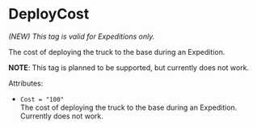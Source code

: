 # DeployCost

*(NEW) This tag is valid for Expeditions only.*

The cost of deploying the truck to the base during an Expedition.

**NOTE**: This tag is planned to be supported, but currently does not work.

Attributes:

-   `Cost = "100"`  
    The cost of deploying the truck to the base during an Expedition. Currently does not work.


